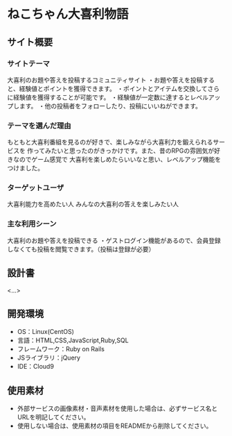 # ねこちゃん大喜利物語

## サイト概要
### サイトテーマ
大喜利のお題や答えを投稿するコミュニティサイト
・お題や答えを投稿すると、経験値とポイントを獲得できます。
・ポイントとアイテムを交換してさらに経験値を獲得することが可能です。
・経験値が一定数に達するとレベルアップします。
・他の投稿者をフォローしたり、投稿にいいねができます。

### テーマを選んだ理由
もともと大喜利番組を見るのが好きで、楽しみながら大喜利力を鍛えられるサービスを
作ってみたいと思ったのがきっかけです。また、昔のRPGの雰囲気が好きなのでゲーム感覚で
大喜利を楽しめたらいいなと思い、レベルアップ機能をつけました。

### ターゲットユーザ
大喜利能力を高めたい人
みんなの大喜利の答えを楽しみたい人

### 主な利用シーン
大喜利のお題や答えを投稿できる
・ゲストログイン機能があるので、会員登録しなくても投稿を閲覧できます。（投稿は登録が必要）

## 設計書
<...>

## 開発環境
- OS：Linux(CentOS)
- 言語：HTML,CSS,JavaScript,Ruby,SQL
- フレームワーク：Ruby on Rails
- JSライブラリ：jQuery
- IDE：Cloud9

## 使用素材
- 外部サービスの画像素材・音声素材を使用した場合は、必ずサービス名とURLを明記してください。
- 使用しない場合は、使用素材の項目をREADMEから削除してください。